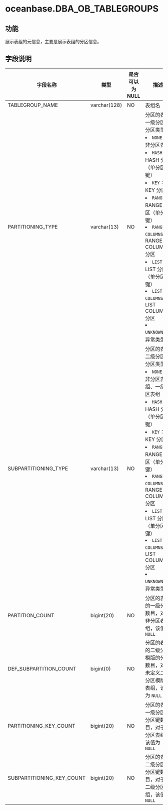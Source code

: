 oceanbase.DBA_OB_TABLEGROUPS 
=================================================


功能 
-------------------

展示表组的元信息，主要是展示表组的分区信息。

字段说明 
----------------------



|           字段名称            |      类型      | 是否可以为 NULL |      描述      |
|---------------------------|--------------|------------|--------------------------------------------------------------------------------------------------------------------------------------------------------------------------------------------------------------------------------------------------------------------------------------------------------------------------------------------------------------------------------------------------------------------------------------------------------------------------------------------------------------------------------------------|
| TABLEGROUP_NAME           | varchar(128) | NO         | 表组名          |
| PARTITIONING_TYPE         | varchar(13)  | NO         | 分区的表组一级分区的分区类型： <li> `NONE`：非分区表组   <li> `HASH`：HASH 分区（单分区键）   <li> `KEY`：KEY 分区   <li> `RANGE`：RANGE 分区（单分区键）   <li> `RANGE COLUMNS`：RANGE COLUMNS 分区   <li> `LIST`：LIST 分区（单分区键）   <li> `LIST COLUMNS`：LIST COLUMNS 分区   <li> `UNKNOWN`：异常类型           |
| SUBPARTITIONING_TYPE      | varchar(13)  | NO         | 分区的表组二级分区的分区类型： <li> `NONE`：非分区表组、一级分区表组   <li> `HASH`：HASH 分区（单分区键）   <li> `KEY`：KEY 分区   <li> `RANGE`：RANGE 分区（单分区键）   <li> `RANGE COLUMNS`：RANGE COLUMNS 分区   <li> `LIST`：LIST 分区（单分区键）   <li> `LIST COLUMNS`：LIST COLUMNS 分区   <li> `UNKNOWN`：异常类型    |
| PARTITION_COUNT           | bigint(20)   | NO         | 分区的表组的一级分区数目，对于非分区表组，该值为 `NULL`            |
| DEF_SUBPARTITION_COUNT    | bigint(0)    | NO         | 分区的表组的二级分区模版的分区数目，对于未定义二级分区模版的表组，该值为 `NULL`|
| PARTITIONING_KEY_COUNT    | bigint(20)   | NO         | 分区的表组一级分区的分区键数目，对于非分区表组，该值为 `NULL`         |
| SUBPARTITIONING_KEY_COUNT | bigint(20)   | NO         | 分区的表组二级分区的分区键数目，对于非二级分区表组，该值为 `NULL`       |


